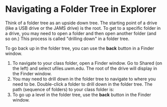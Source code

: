 # Navigating a Folder Tree in Explorer

Think of a folder tree as an upside down tree. The starting point of a drive \(like a USB drive or the JAMS drive\) is the root. To get to a specific folder in a drive, you may need to open a folder and then open another folder \(and so on.\) This process is called "drilling down" in a folder tree.

To go back up in the folder tree, you can use the **back** button in a Finder window.

1. To navigate to your class folder, open a Finder window. Go to Shared \(on the left\) and select ufiles.uwm.edu. The root of the drive will display in the Finder window.
2. You may need to drill down in the folder tree to navigate to where you need to be. Double-click a folder to drill down in the folder tree. The path \(sequence of folders\) to your class folder is: 
3. To go up a level in the folder tree, use the **back** button in the Finder window.

